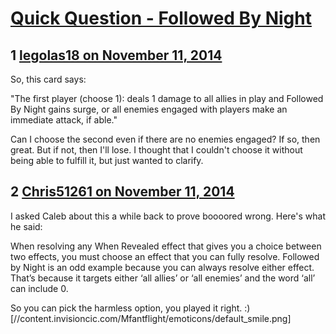 # [Quick Question - Followed By Night](https://community.fantasyflightgames.com/topic/126831-quick-question-followed-by-night/)

## 1 [legolas18 on November 11, 2014](https://community.fantasyflightgames.com/topic/126831-quick-question-followed-by-night/?do=findComment&comment=1329913)

So, this card says:

"The first player (choose 1): deals 1 damage to all allies in play and Followed By Night gains surge, or all enemies engaged with players make an immediate attack, if able."

Can I choose the second even if there are no enemies engaged? If so, then great. But if not, then I'll lose. I thought that I couldn't choose it without being able to fulfill it, but just wanted to clarify.

## 2 [Chris51261 on November 11, 2014](https://community.fantasyflightgames.com/topic/126831-quick-question-followed-by-night/?do=findComment&comment=1330355)

I asked Caleb about this a while back to prove boooored wrong. Here's what he said:

When resolving any When Revealed effect that gives you a choice between two effects, you must choose an effect that you can fully resolve. Followed by Night is an odd example because you can always resolve either effect. That’s because it targets either ‘all allies’ or ‘all enemies’ and the word ‘all’ can include 0.

So you can pick the harmless option, you played it right. :) [//content.invisioncic.com/Mfantflight/emoticons/default_smile.png]

